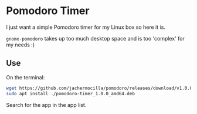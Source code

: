 # Pomodoro Timer

I just want a simple Pomodoro timer for my Linux box so here it is. 

`gnome-pomodoro` takes up too much desktop space and is too 'complex' for my needs :)

## Use
On the terminal: 

```bash
wget https://github.com/jachermocilla/pomodoro/releases/download/v1.0.0/pomodoro-timer_1.0.0_amd64.deb
sudo apt install ./pomodoro-timer_1.0.0_amd64.deb

```

Search for the app in the app list.


